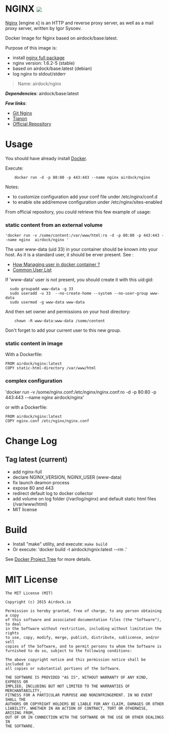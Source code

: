 # NGINX [![](https://badge.imagelayers.io/airdock/nginx:latest.svg)](https://imagelayers.io/?images=airdock/nginx:latest 'Get your own badge on imagelayers.io')

[Nginx](http://nginx.org/) [engine x] is an HTTP and reverse proxy server, as well as a mail proxy server, written by Igor Sysoev.

Docker Image for Nginx based on airdock/base:latest.

Purpose of this image is:

- install [nginx full package](https://packages.debian.org/jessie/nginx-full)
- nginx version: 1.6.2-5 (stable)
- based on airdock/base:latest (debian)
- log nginx to stdout/stderr


> Name: airdock/nginx

***Dependencies***: airdock/base:latest

***Few links***:

- [Git Nginx](https://github.com/nginxinc)
- [Tianon](https://github.com/tianon/dockerfiles/tree/master/nginx)
- [Official Repository](https://registry.hub.docker.com/_/nginx/)


# Usage

You should have already install [Docker](https://www.docker.com/).

Execute:

		docker run -d -p 80:80 -p 443:443 --name nginx airdock/nginx


Notes:

- to customize configuration add your conf file under /etc/nginx/conf.d
- to enable site add/remove configuration under /etc/nginx/sites-enabled

From official repository, you could retrieve this few example of usage:

### static content from an external volume


	'docker run -v /some/content:/var/www/html:ro -d -p 80:80 -p 443:443 --name nginx  airdock/nginx '


The user www-data (uid 33) in your container should be known into your host. As it is a standard user, it should be erver present.
See :
* [How Managing user in docker container ?](https://github.com/airdock-io/docker-base/wiki/How-Managing-user-in-docker-container)
* [Common User List](https://github.com/airdock-io/docker-base/wiki/Common-User-List)


If 'www-data' user is not present, you should create it with this uid:gid:

```
  sudo groupadd www-data -g 33
  sudo useradd -u 33  --no-create-home --system --no-user-group www-data
  sudo usermod -g www-data www-data
```

And then set owner and permissions on your host directory:

```
	chown -R www-data:www-data /some/content
```
Don't forget to add your current user to this new group.

### static content in image


With a Dockerfile:

```
FROM airdock/nginx:latest
COPY static-html-directory /var/www/html
```

### complex configuration

'docker run  -v /some/nginx.conf:/etc/nginx/nginx.conf:ro -d -p 80:80 -p 443:443 --name nginx  airdock/nginx'

or with a Dockerfile:

```
FROM airdock/nginx:latest
COPY nginx.conf /etc/nginx/nginx.conf
```

# Change Log

## Tag latest (current)

- add nginx-full
- declare NGINX_VERSION, NGINX_USER (www-data)
- fix launch deamon process
- expose 80 and 443
- redirect default log to docker collector
- add volume on log folder (/var/log/nginx) and default static html files (/var/www/html)
- MIT license

# Build


- Install "make" utility, and execute: `make build`
- Or execute: 'docker build -t airdock/ngnix:latest --rm .'

See [Docker Project Tree](https://github.com/airdock-io/docker-base/wiki/Docker-Project-Tree) for more details.


# MIT License

```
The MIT License (MIT)

Copyright (c) 2015 Airdock.io

Permission is hereby granted, free of charge, to any person obtaining a copy
of this software and associated documentation files (the "Software"), to deal
in the Software without restriction, including without limitation the rights
to use, copy, modify, merge, publish, distribute, sublicense, and/or sell
copies of the Software, and to permit persons to whom the Software is
furnished to do so, subject to the following conditions:

The above copyright notice and this permission notice shall be included in
all copies or substantial portions of the Software.

THE SOFTWARE IS PROVIDED "AS IS", WITHOUT WARRANTY OF ANY KIND, EXPRESS OR
IMPLIED, INCLUDING BUT NOT LIMITED TO THE WARRANTIES OF MERCHANTABILITY,
FITNESS FOR A PARTICULAR PURPOSE AND NONINFRINGEMENT. IN NO EVENT SHALL THE
AUTHORS OR COPYRIGHT HOLDERS BE LIABLE FOR ANY CLAIM, DAMAGES OR OTHER
LIABILITY, WHETHER IN AN ACTION OF CONTRACT, TORT OR OTHERWISE, ARISING FROM,
OUT OF OR IN CONNECTION WITH THE SOFTWARE OR THE USE OR OTHER DEALINGS IN
THE SOFTWARE.
```
